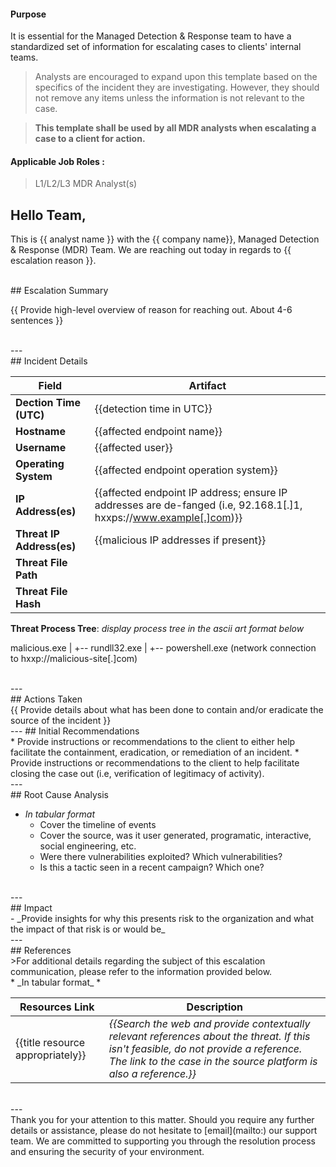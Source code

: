 
#### Purpose ####

It is essential for the Managed Detection & Response team to have a standardized set of information for escalating cases to clients' internal teams.

>Analysts are encouraged to expand upon this template based on the specifics of the incident they are investigating. However, they should not remove any items unless the information is not relevant to the case. 

>**This template shall be used by all MDR analysts when escalating a case to a client for action.**

#### Applicable Job Roles : ####
> L1/L2/L3 MDR Analyst(s)

Hello Team, 
---
This is {{ analyst name }} with the {{ company name}}, Managed Detection & Response (MDR) Team. We are reaching out today in regards to {{ escalation reason }}.

</br>
## Escalation Summary

{{ Provide high-level overview of reason for reaching out. About 4-6 sentences }}

</br>
---
</br>
## Incident Details
</br>

| Field                     | Artifact                                                                                                           |
| ------------------------- | ------------------------------------------------------------------------------------------------------------------ |
| **Dection Time (UTC)**      | {{detection time in UTC}}                                                                                          |
| **Hostname**              | {{affected endpoint name}}                                                                                         |
| **Username**              | {{affected user}}                                                                                                  |
| **Operating System**      | {{affected endpoint operation system}}                                                                             |
| **IP Address(es)**        | {{affected endpoint IP address; ensure IP addresses are de-fanged (i.e, 92.168.1[.]1, hxxps://www.example[.]com)}} |
| **Threat IP Address(es)** | {{malicious IP addresses if present}}                                                                              |
| **Threat File Path**      |                                                                                                                    |
| **Threat File Hash**      |                                                                                                                    |

**Threat Process Tree**: _display process tree in the ascii art format below_

malicious.exe
|
+-- rundll32.exe
    |
    +-- powershell.exe (network connection to hxxp://malicious-site[.]com)

</br>
---
</br>
## Actions Taken
</br>
{{ Provide details about what has been done to contain and/or eradicate the source of the incident }}
</br>
---
## Initial Recommendations
</br>
* Provide instructions or recommendations to the client to either help facilitate the containment, eradication, or remediation of an incident.
* Provide instructions or recommendations to the client to help facilitate closing the case out (i.e, verification of legitimacy of activity).
</br>
---
</br>
## Root Cause Analysis
<br>

- _In tabular format_
	- Cover the timeline of events
	- Cover the source, was it user generated, programatic, interactive, social engineering, etc.
	- Were there vulnerabilities exploited? Which vulnerabilities?
	- Is this a tactic seen in a recent campaign? Which one?

</br>
---
</br>
## Impact
<br>
- _Provide insights for why this presents risk to the organization and what the impact of that risk is or would be_
</br>
---
</br>
## References
<br>
>For additional details regarding the subject of this escalation communication, please refer to the information provided below.
<br>
* _In tabular format_ * 

| Resources Link                   | Description                                                                                                                                                                                              |
| -------------------------------- | -------------------------------------------------------------------------------------------------------------------------------------------------------------------------------------------------------- |
| {{title resource appropriately}} | _{{Search the web and provide contextually relevant references about the threat. If this isn't feasible, do not provide a reference. The link to the case in the source platform is also a reference.}}_ |
</br>
---
<br>
Thank you for your attention to this matter. Should you require any further details or assistance, please do not hesitate to [email](mailto:<company support distro>) our support team. We are committed to supporting you through the resolution process and ensuring the security of your environment.
